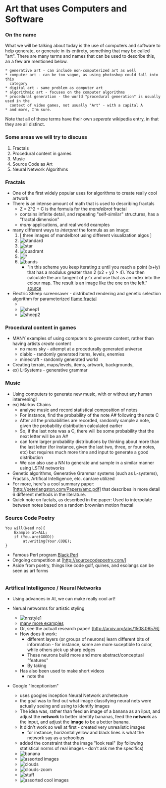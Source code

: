# Art that uses Computers and Software

### On the name

What we will be talking about today is the use of computers and software to
help generate, or generate in its entirety, something that may be called "art".
There are many terms and names that can be used to describe this, an a few are
mentioned below.

	* generative art - can include non-computerized art as well
	* computer art - can be too vague, as using photoshop could fall into this
	  category
	* digital art - same problem as computer art
	* algorithmic art - focuses on the computer algorithms
	* procedural generation - the world "procedural generation" is usually used in the
	  context of video games, not usually "Art" - with a capital A
	* and more, I'm sure.

Note that all of these terms have their own *seperate* wikipedia entry, in that
they are all distinct.

### Some areas we will try to discuss

1. Fractals
1. Procedural content in games
1. Music
1. Source Code as Art
1. Neural Network Algorithms

### Fractals

* One of the first widely popular uses for algorithms to create really cool
  artwork
* There is an intense amount of math that is used to describing fractals
	* Z = Z^2 + C is the formula for the *mandelbrot* fractal
	* contains infinite detail, and repeating "self-similar" structures, has a
	  "fractal dimension" 
	* *many* applications, and real world examples
* many different ways to *interpret* the formula as an image:
	1. [ three images of mandelbrot using different visualization algos ]
	2. ![standard](http://www.eddaardvark.co.uk/python_patterns/images/w21.gif)
	3. ![star](http://www.eddaardvark.co.uk/python_patterns/images/w21s.gif)
	2. ![quadrant](http://www.eddaardvark.co.uk/python_patterns/images/Q013.png)
	5. ![?](http://www.eddaardvark.co.uk/python_patterns/images/w21b.gif)
	6. ![bands](http://www.eddaardvark.co.uk/python_patterns/images/b2.gif)
		* "In this scheme you keep iterating z until you reach a point (x+iy)
		  that has a modulus greater than 2 (x2 + y2 >  4). You then calculate
		  the arc tangent of y ∕ x and use that as an index into the colour
		  map. The result is an image like the one on the left." [source
		  ](http://www.eddaardvark.co.uk/python_patterns/schemes.html)
* Electric Sheep screensaver - distributed rendering and genetic selection
  algorithm for parameterized [flame fractal](https://en.wikipedia.org/wiki/Fractal_flame)
	* [](http://lmgtfy.com/?s=d&q=electric+sheep)
	* ![sheep1](https://upload.wikimedia.org/wikipedia/commons/5/52/Electricsheep-3404.jpg)
	* ![sheep2](http://2.bp.blogspot.com/-CnCvKI2VoiQ/VQm_Qy8CriI/AAAAAAAAMOk/AeHiBvcsd_w/s1600/1290610562-screen-shot-2010-11-24-at-113758-am-528x391.png)

### Procedural content in games

* MANY examples of using computers to *generate* content, rather than having
  artists *create* content
	* no mans sky - attempt at a procedurally generated universe
	* diablo - randomly generated items, levels, enemies
	* minecraft - randomly generated world
* Creating terrain, maps/levels, items, artwork, backgrounds, 
* ex) L-Systems - generative grammar

### Music

* Using computers to generate new music, with or without any human intervening!
* ex) Markov Chains
	* analyse music and record statistical composition of notes
	* For instance, find the probability of the note A# following the note C
	* After all the probabilities are recorded, randomly sample a note, given
	  the probability distribution calculated earlier
	* So, if the last note was a C, there will be some probability that the
	  next letter will be an A#
	* can form larger probability distributions by thinking about more than the
	  last letter (for instance, given the last two, three, or four notes, etc)
	  but requires much more time and input to generate a good distribution
	* We can also use a NN to generate and sample in a similar manner using
	  LSTM networks
* Genetic algorithms, Generative Grammar systems (such as L-systems), Fractals,
  Artifical Intelligence, etc. can/are utilized
* For more, here's a cool summary paper: [http://peterlangston.com/Papers/amc.pdf]
  that describes in more detail 6 different methods in the literature.
* Quick note on factals, as described in the paper:
  Used to interpolate between notes based on a random brownian motion fractal

### Source Code Poetry

```
You will(Need no){ 
	Example at=ALL;
	if (You.are(GOOD))
		at.writing(Your.CODE);
}
```

* Famous Perl program [Black Perl](https://en.wikipedia.org/wiki/Black_Perl)
* Ongoing competition at [http://sourcecodepoetry.com/]
* Aside from poetry, things like code golf, quines, and esolangs can be seen as
  art forms

```
```

### Artifical Intelligence / Neural Networks

* Using advances in AI, we can make really cool art!

* Nerual networms for artistic styling
	* ![nnstyle1](https://raw.githubusercontent.com/jcjohnson/neural-style/master/examples/outputs/golden_gate_seated.png)
	* [many more examples](https://github.com/jcjohnson/neural-style)
	* Or, see the actuall research paper! [http://arxiv.org/abs/1508.06576]
	* How does it work:
		* different layers (or groups of neurons) learn different bits of
		  information - for instance, some are more suceptible to color, while
		  others pick up sharp edges
		* These neurons build more and more abstract/conceptual "features"
		* By taking 
	* Has also been used to make short videos
		* note the 
* Google "Inceptionism"
	* uses googles inception Neural Network archetecture
	* the goal was to find out what image classifying neural nets were actually
	  seeing and using to identify images
	* The idea was, rather than feed an image of a banana as an ilput, and adjust the
	  **network** to better identify bananas, feed the **network** as the input,
	  and adjust the **image** to be a better banana.
	* It didn't work so well at first - created very unrealistic images
		* for instance, horizontal yellow and black lines is what the network
		  say as a schoolbus
	* added the constraint that the image "look real" (by following
	  statistical norms of real images - don't ask me the specifics)
	* ![banana](https://4.bp.blogspot.com/-tTYZpdJ18bg/VYITAO4s_uI/AAAAAAAAAlE/L7VMImFFt_M/s640/noise-to-banana.png)
	* ![assorted images](https://2.bp.blogspot.com/-17ajatawCW4/VYITTA1NkDI/AAAAAAAAAlM/eZmy5_Uu9TQ/s640/classvis.png)
	* ![clouds](https://4.bp.blogspot.com/-FPDgxlc-WPU/VYIV1bK50HI/AAAAAAAAAlw/YIwOPjoulcs/s640/skyarrow.png)
	* ![clouds-zoom](https://3.bp.blogspot.com/-R15_fyB-ZpE/VYIV-Uu9iwI/AAAAAAAAAl4/o3heQNGpVRU/s640/Funny-Animals.png)
	* ![stuff](https://2.bp.blogspot.com/-nxPKPYA8otk/VYIWRcpjZfI/AAAAAAAAAmE/8dSuxLnSNQ4/s640/image-dream-map.png)
	* ![assorted cool images](https://1.bp.blogspot.com/-XZ0i0zXOhQk/VYIXdyIL9kI/AAAAAAAAAmQ/UbA6j41w28o/s640/building-dreams.png)


